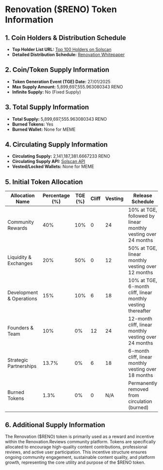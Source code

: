 # Renovation ($RENO) Token Information

## 1. Coin Holders & Distribution Schedule

- **Top Holder List URL:** [Top 100 Holders on Solscan](https://solscan.io/token/BrEiwuaLCuG7nG9bMuDg9ihp6sisvD6DCqNjrudHxmzg#holders)
- **Detailed Distribution Schedule:** [Renovation Whitepaper](https://renovation.reviews/whitepaper.pdf)

## 2. Coin/Token Supply Information

- **Token Generation Event (TGE) Date:** 27/01/2025
- **Max Supply Amount:** 5,899,697,555.963080343 RENO
- **Infinite Supply:** No (Fixed Supply)

## 3. Total Supply Information

- **Total Supply:** 5,899,697,555.963080343 RENO
- **Burned Tokens:** Yes
- **Burned Wallet:** None for MEME

## 4. Circulating Supply Information

- **Circulating Supply:** 2,141,187,381.6667233 RENO
- **Circulating Supply API:** [Solscan API](https://public-api.solscan.io/token/meta?tokenAddress=BrEiwuaLCuG7nG9bMuDg9ihp6sisvD6DCqNjrudHxmzg)
- **Vested/Locked Wallets:** None for MEME

## 5. Initial Token Allocation

| Allocation Name           | Percentage (%) | TGE (%) | Cliff | Vesting | Release Schedule                                               |
|---------------------------|----------------|---------|-------|---------|----------------------------------------------------------------|
| Community Rewards         | 40%            | 10%     | 0     | 24      | 10% at TGE, followed by linear monthly vesting over 24 months  |
| Liquidity & Exchanges     | 20%            | 50%     | 0     | 12      | 50% at TGE, linear monthly vesting over 12 months              |
| Development & Operations  | 15%            | 10%     | 6     | 18      | 10% at TGE, 6-month cliff, linear monthly vesting thereafter   |
| Founders & Team           | 10%            | 0%      | 12    | 24      | 12-month cliff, linear monthly vesting over 24 months          |
| Strategic Partnerships    | 13.7%          | 0%      | 6     | 18      | 6-month cliff, linear monthly vesting over 18 months           |
| Burned Tokens             | 1.3%           | 0%      | 0     | N/A     | Permanently removed from circulation (burned)                  |

## 6. Additional Supply Information

The Renovation ($RENO) token is primarily used as a reward and incentive within the Renovation.Reviews community platform. Tokens are specifically allocated to encourage high-quality content contributions, professional reviews, and active user participation. This incentive structure ensures ongoing community engagement, sustainable content quality, and platform growth, representing the core utility and purpose of the $RENO token.
